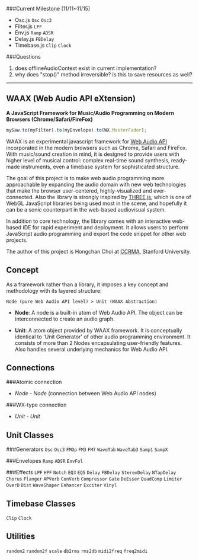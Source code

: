 ###Current Milestone (11/11~11/15)
* Osc.js `Osc` `Osc3`
* Filter.js `LPF`
* Env.js `Ramp` `ADSR`
* Delay.js `FBDelay`
* Timebase.js `Clip` `Clock`

###Questions
1. does offlineAudioContext exist in current implementation?
2. why does "stop()" method irreversible? is this to save resources as well?


----------


WAAX (Web Audio API eXtension)
------------------------------
**A JavaScript Framework for Music/Audio Programming on Modern Browsers (Chrome/Safari/FireFox)**

```javascript
mySaw.to(myFilter).to(myEnvelope).to(WX.MasterFader);
```

WAAX is an experimental javascript framework for [Web Audio API][1] incorporated in the modern browsers such as Chrome, Safari and FireFox. With music/sound creation in mind, it is designed to provide users with higher level of musical control: complex real-time sound synthesis, ready-made instruments, even a timebase system for sophisticated structure.

The goal of this project is to make web audio programming more approachable by expanding the audio domain with new web technologies that make the browser user-centered, highly-visualized and ever-connected. Also the library is strongly inspired by [THREE.js][2], which is one of WebGL JavaScript libraries being used most in the scene, and hopefully it can be a sonic counterpart in the web-based audiovisual system.

In addition to core technology, the library comes with an interactive web-based IDE for rapid experiment and deployment. It allows users to perform JavaScript audio programming and export the code snippet for other web projects.

The author of this project is Hongchan Choi at [CCRMA][3], Stanford University.

[1]: https://dvcs.w3.org/hg/audio/raw-file/tip/webaudio/specification.html "Web Audio API: W3C Editor's Draft"
[2]: https://github.com/mrdoob/three.js/ "THREE.js: Github Repo"
[3]: https://ccrma.stanford.edu/ "The Center for Computer Research in Music and Acoustics at Stanford"



Concept
-------

As a framework rather than a library, it imposes a key concept and methodology with its layered structure:

    Node (pure Web Audio API level) > Unit (WAAX Abstraction)
  
- **Node**: A node is a built-in atom of Web Audio API. The object can be interconnected to create an audio graph.

- **Unit**: A atom object provided by WAAX framework. It is conceptually identical to 'Unit Generator' of other audio programming environment. It consists of more than 2 Nodes encapsulating user-friendly features. Also handles several underlying mechanics for Web Audio API.



Connections
-----------

###Atomic connection
- *Node - Node* (connection between Web Audio API nodes)

###WX-type connection
- *Unit - Unit*



Unit Classes
------------
###Generators
`Osc` `Osc3`
`FMOp` `FM3` `FM7`
`WaveTab` `WaveTab3`
`Samp1` `SampX`

###Envelopes
`Ramp` `ADSR` `EnvFol`

###Effects
`LPF` `HPF` `Notch` `EQ3` `EQ5`
`Delay` `FBDelay` `StereoDelay` `NTapDelay` `Chorus` `Flanger`
`APVerb` `ConVerb`
`Compressor` `Gate` `DeEsser` `QuadComp` `Limiter`
`OverD` `Dist` `WaveShaper` `Enhancer` `Exciter`
`Vinyl`



Timebase Classes
----------------
`Clip` `Clock`



Utilities
---------
`random2` `random2f`
`scale` 
`db2rms` `rms2db`
`midi2freq` `freq2midi`
